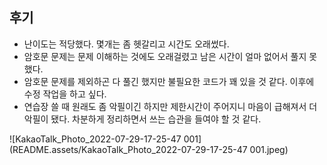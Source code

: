 ## 후기

- 난이도는 적당했다. 몇개는 좀 헷갈리고 시간도 오래썼다.
- 암호문 문제는 문제 이해하는 것에도 오래걸렸고 남은 시간이 얼마 없어서 풀지 못했다.
- 암호문 문제를 제외하곤 다 풀긴 했지만 불필요한 코드가 꽤 있을 것 같다. 이후에 수정 작업을 하고 싶다.
- 연습장 쓸 때 원래도 좀 악필이긴 하지만 제한시간이 주어지니 마음이 급해져서 더 악필이 됐다. 차분하게 정리하면서 쓰는 습관을 들여야 할 것 같다.

![KakaoTalk_Photo_2022-07-29-17-25-47 001](README.assets/KakaoTalk_Photo_2022-07-29-17-25-47 001.jpeg)